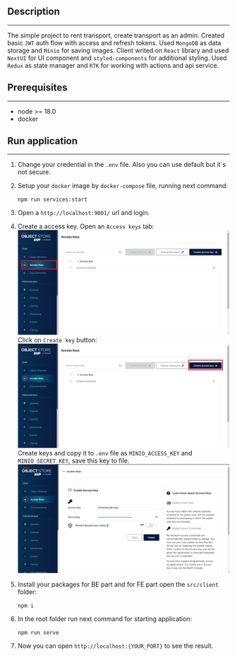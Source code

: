 ## **Description**

---

The simple project to rent transport, create transport as an admin. Created basic `JWT` auth flow with access and refresh tokens. Used `MongoDB` as data storage and `Minio` for saving images. Client writed on `React` library and used `NextUI` for UI component and `styled-components` for additional styling. Used `Redux` as state manager and `RTK` for working with actions and api service.

## **Prerequisites**

---

- node >= 18.0
- docker

## **Run application**

---

1. Change your credential in the `.env` file. Also you can use default but it`s not secure.

2. Setup your `docker` image by `docker-compose` file, running next command:

   ```properties
   npm run services:start
   ```

3. Open a `http://localhost:9001/` url and login.

4. Create a access key. Open an `Access keys` tab:
   ![Access keys](./assets/access.png)
   Click on `Create key` button:
   ![Create key_1](./assets/create_1.png)
   Create keys and copy it to `.env` file as `MINIO_ACCESS_KEY` and `MINIO_SECRET_KEY`, save this key to file.
   ![Create key_2](./assets/create_3.png)

5. Install your packages for BE part and for FE part open the `src/client` folder:

   ```properties
   npm i
   ```

6. In the root folder run next command for starting application:

   ```properties
   npm run serve
   ```

7. Now you can open `http://localhost:{YOUR_PORT}` to see the result.
